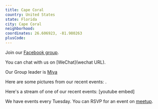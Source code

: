 ```yaml
---
title: Cape Coral
country: United States
state: Florida
city: Cape Coral
neighborhood: 
coordinates: 26.606923, -81.980263
plusCode:
---
```

Join our [Facebook group](https://www.facebook.com/groups/free.code.camp.capecoral).

You can chat with us on [WeChat](wechat URL).

Our Group leader is [Miya](freecodecamp.org/miya)

Here are some pictures from our recent events:
![]().

Here's a stream of one of our recent events:
[youtube embed]

We have events every Tuesday. You can RSVP for an event on [meetup](meetupurl).
